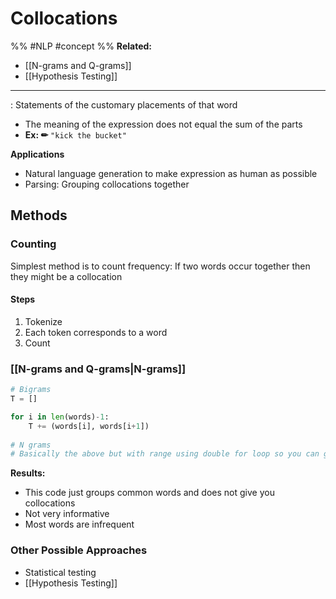 # Collocations
%%
#NLP
#concept
%%
**Related:**
-  [[N-grams and Q-grams]]
-  [[Hypothesis Testing]]

---

: Statements of the customary placements of that word
- The meaning of the  expression does not equal the sum of the parts
- **Ex: ✏**  `"kick the bucket"`

**Applications** 
- Natural language generation to make expression as human as possible
- Parsing: Grouping collocations together

## Methods
### Counting
Simplest method is to count frequency: If two words occur together then they might be a collocation

#### Steps
1. Tokenize
2. Each token corresponds to a word
3. Count

### [[N-grams and Q-grams|N-grams]]

```Python
# Bigrams
T = []

for i in len(words)-1:
	T += (words[i], words[i+1])
	
# N grams
# Basically the above but with range using double for loop so you can get all combos of ranges

```

**Results:**
- This code just groups common words and does not give you collocations
- Not very informative
- Most words are infrequent 

### Other Possible Approaches
- Statistical testing
- [[Hypothesis Testing]]

